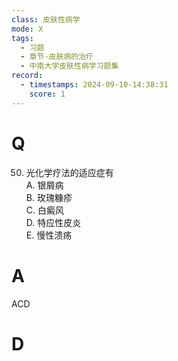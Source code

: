 ```yaml
---
class: 皮肤性病学
mode: X
tags:
  - 习题
  - 章节-皮肤病的治疗
  - 中南大学皮肤性病学习题集
record:
  - timestamps: 2024-09-10-14:38:31
    score: 1
---
```


# Q
50. 光化学疗法的适应症有  
A. 银屑病  
B. 玫瑰糠疹  
C. 白癜风  
D. 特应性皮炎  
E. 慢性溃疡  
# A
ACD
# D

